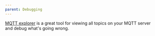 ```yaml
---
parent: Debugging
---
```



[MQTT explorer](http://mqtt-explorer.com/) is a great tool for viewing all topics on your MQTT server and debug what's going wrong. 
